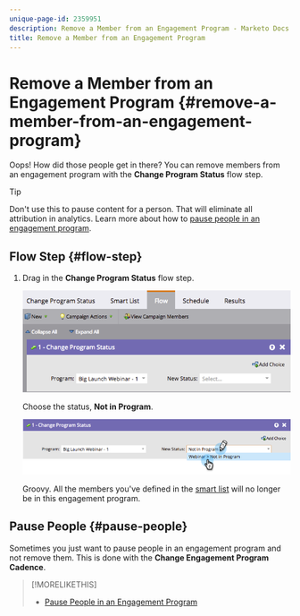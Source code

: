 ```yaml
---
unique-page-id: 2359951
description: Remove a Member from an Engagement Program - Marketo Docs - Product Documentation
title: Remove a Member from an Engagement Program
---
```


# Remove a Member from an Engagement Program {#remove-a-member-from-an-engagement-program}

Oops! How did those people get in there? You can remove members from an engagement program with the **Change Program Status** flow step.

>[!TIP]
>
>Don't use this to pause content for a person. That will eliminate all attribution in analytics.  Learn more about how to [pause people in an engagement program](pause-people-in-an-engagement-program.md).

## Flow Step {#flow-step}

1. Drag in the **Change Program Status** flow step.

   ![](assets/image2014-9-15-18-3a15-3a57.png)

   Choose the status, **Not in Program**.

   ![](assets/image2014-9-15-18-3a16-3a2.png)

   Groovy. All the members you've defined in the [smart list](../../../../product-docs/core-marketo-concepts/smart-lists-and-static-lists/creating-a-smart-list/create-a-smart-list.md) will no longer be in this engagement program.

## Pause People  {#pause-people}

Sometimes you just want to pause people in an engagement program and not remove them. This is done with the **Change Engagement Program Cadence**.

>[!MORELIKETHIS]
>
>* [Pause People in an Engagement Program](pause-people-in-an-engagement-program.md)
